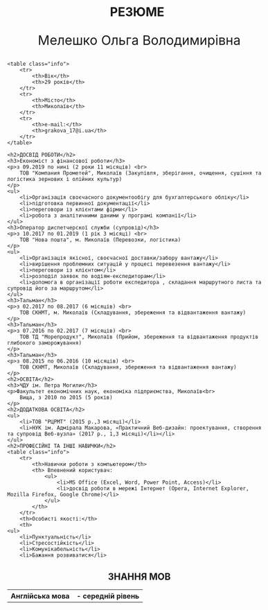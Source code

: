 <!DOCTYPE html>
<html lang="en">
<head>
    <meta charset="UTF-8">
    <meta http-equiv="X-UA-Compatible" content="IE=edge">
    <meta name="viewport" content="width=device-width, initial-scale=1.0">
    <title>|CV| MELESHKO OLHA</title>
</head>
<body>
   <div class="first">
    <h1>РЕЗЮМЕ</h1> 
    <p class="name">Мелешко Ольга Володимирівна</p>
    
    <table class="info">
        <tr>
            <th>Вік</th>
            <th>29 років</th>
        </tr>
        <tr>
            <th>Місто</th>
            <th>Миколаїв</th>
        </tr>
        <tr>
            <th>e-mail:</th>
            <th>grakova_17@i.ua</th>
        </tr>
    </table>
       
    <h2>ДОСВІД РОБОТИ</h2>
    <h3>Економіст з фінансової роботи</h3>
    <p>з 09.2019 по нині (2 роки 11 місяців) <br>
        ТОВ "Компания Прометей", Миколаїв (Закупівля, зберігання, очищення, сушіння та логістика зернових і олійних культур)
    </p>
    <ul>
        <li>Організація своєчасного документообігу для бухгалтерського обліку</li>
        <li>підготовка первинної документації</li>
        <li>переговори із клієнтами фірми</li>
        <li>робота з аналітичними даними у програмі компанії</li>
    </ul>
    <h3>Оператор диспетчерскої служби (супровід)</h3>
    <p>з 10.2017 по 01.2019 (1 рік 3 місяці) <br>
        ТОВ "Нова пошта", м. Миколаїв (Перевозки, логістика)
    </p>
    <ul>
        <li>Організація якісної, своєчасної доставки/забору вантажу</li>
        <li>вирішення проблемних ситуацій у процесі перевезення вантажу</li>
        <li>переговори із клієнтом</li>
        <li>розподіл заявок по водіям-експедиторам</li>
        <li>допомога в організації роботи експедитора , складання маршрутного листа та супровід його за маршрутом</li>
    </ul>
    <h3>Тальман</h3>
    <p>з 02.2017 по 08.2017 (6 місяців) <br>
        ТОВ СКНМТ, м. Миколаїв (Складування, збереження та відвантаження вантажу)
    </p>
    <h3>Тальман</h3>
    <p>з 07.2016 по 02.2017 (7 місяців) <br>
        ТОВ ТД "Морепродукт", Миколаїв (Прийом, збереження та відвантаження продуктів глибокого заморожування)      
    </p>
    <h3>Тальман</h3>
    <p>з 08.2015 по 06.2016 (10 місяців) <br>
        ТОВ СКНМТ, Миколаїв (Складування, збереження та відвантаження вантажу)
    </p>
    <h2>ОСВІТА</h2>
    <h3>ЧДУ ім. Петра Могили</h3>
    <p>Факультет економічних наук, економіка підприємства, Миколаїв<br>
        Вища, з 2010 по 2015 (5 років)
    </p>
    <h2>ДОДАТКОВА ОСВІТА</h2>
    <ul>
        <li>ТОВ "РЦРМТ" (2015 р.,3 місяці)</li>
        <li>НУК ім. Адмірала Макарова, «Практичний Веб-дизайн: проектування, створення та супровід Веб-вузла» (2017 р., 1,3 місяці)</li></li>
    </ul>
    <h2>ПРОФЕСІЙНІ ТА ІНШІ НАВИЧКИ</h2>
    <table class="info">
        <tr>
            <th>Навички роботи з компьютером</th>
            <th> Впевнений користувач:
                <ul>
                    <li>MS Office (Exсel, Word, Power Point, Access)</li>
                    <li>досвід роботи в мережі Інтернет (Opera, Internet Explorer, Mozilla Firefox, Google Chrome)</li>
                </ul>
            </th>
        </tr> 
        <th>Особисті якості:</th>
        <th>
    <ul>
        <li>Пунктуальність</li>
        <li>Стресостійкість</li>
        <li>Комунікабельність</li>
        <li>Бажання розвиватися</li>
    
</th>      
    </table>
    <h2>ЗНАННЯ МОВ</h2>
    <table>
        <tr>
            <th>Англійська мова</th>
            <th>- середній рівень</th>
        </tr>
    </table>
    
   </div>
   <style>
    h1 {
        text-align: center;
    }
    .name {
        font-size: 30px;
        text-align: center;
    }
    .info {
        border: 5px solid white;
        text-align: left;
        margin-left: 5px;
    }
    img {
        float: right;
    }
    
    th {
        text-align: start;
    }
    h2 {
        text-align: center;
        margin-left: 10px;
    }
    h3 {
        text-align: justify;
        margin-left: 10px;
    }
    p {
        margin-left: 10px;
    }
    .first {
        width: 600px;
        margin: auto;

   </style>
</body>
</html>
